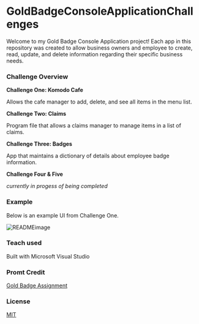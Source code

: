 # GoldBadgeConsoleApplicationChallenges
Welcome to my Gold Badge Console Application project! Each app in this repository was created to allow business owners and employee to create, read, update, and delete information regarding their specific business needs. 

### Challenge Overview
**Challenge One: Komodo Cafe**

Allows the cafe manager to add, delete, and see all items in the menu list.

**Challenge Two: Claims**

Program file that allows a claims manager to manage items in a list of claims.

**Challenge Three: Badges**

App that maintains a dictionary of details about employee badge information.

**Challenge Four & Five**

*currently in progess of being completed*

### Example
Below is an example UI from Challenge One.

![READMEimage](https://user-images.githubusercontent.com/74275900/102310622-56fc6780-3f39-11eb-83a4-503c5f5fcaa7.png)
### Teach used
Built with Microsoft Visual Studio
### Promt Credit
[Gold Badge Assignment](https://elevenfifty.instructure.com/courses/441/assignments/6867)
### License
[MIT](https://choosealicense.com/licenses/mit/)

